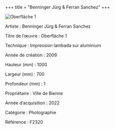 +++
title = "Benninger Jürg & Ferran Sanchez"
+++

![Oberfläche 1](/images/f2320.jpg)

Artiste
: Benninger Jürg & Ferran Sanchez

Titre de l’œuvre
: Oberfläche 1

Technique
: Impression lambada sur aluminium

Année de création
: 2009

Hauteur (mm)
: 1000

Largeur (mm)
: 700

Profondeur (mm)
: 1

Propriétaire
: Ville de Bienne

Année d’acquisition
: 2022

Catégorie
: Photographie

Référence
: F2320